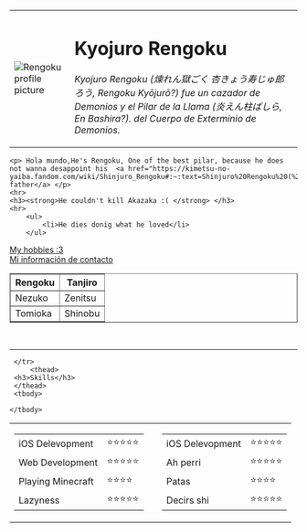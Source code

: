 
<br>
<html lang="en">
<head>
    <meta charset="UTF-8">
    <meta http-equiv="X-UA-Compatible" content="IE=edge">
    <meta name="viewport" content="width=device-width, initial-scale=1.0">
    <title>Ian's Personal Site</title>
</head>
<body>
    <table cellspacing="10">
        <td><img src= "https://descargas.ams3.digitaloceanspaces.com/images/4523/kyojuro-rengoku-wallpapers-hd-demon-slayer_icon_android.png" alt="Rengoku profile picture"> </td>
        <td><h1>Kyojuro Rengoku</h1>
            <p><em>Kyojuro Rengoku (煉れん獄ごく 杏きょう寿じゅ郎ろう, Rengoku Kyōjurō?) fue un cazador de Demonios y el Pilar de la Llama (炎えん柱ばしら, En Bashira?). del Cuerpo de Exterminio de Demonios.</em></p> </td>
    </table>
    
    <p> Hola mundo,He's Rengoku, One of the best pilar, because he does not wanna desappoint his  <a href="https://kimetsu-no-yaiba.fandom.com/wiki/Shinjuro_Rengoku#:~:text=Shinjuro%20Rengoku%20(%20%E7%85%89%20%E3%82%8C%E3%82%93%20%E7%8D%84,the%20husband%20of%20Ruka%20Rengoku."> father</a> </p>
    <hr>
    <h3><strong>He couldn't kill Akazaka :( </strong> </h3>
    <hr>
        <ul> 
            <li>He dies donig what he loved</li> 
        </ul>
 <a href="Hobbies.html"> My hobbies :3</a>
 <br>
 <a href="Contact.html"> Mi información de contacto</a>
 <table border="1">
     <thead>
        <tr>
            <th>Rengoku</th>
            <th> Tanjiro</th>
        </tr>
     </thead>
     <tbody>
        <tr>
            <td>Nezuko</td>
            <td> Zenitsu</td>
        </tr>
        <tr>
            <td> Tomioka</td>
            <td> Shinobu</td>
        </tr>
     </tbody>
    
 </table>
 <br>
 <hr>
 <table cellspacing="10">
     <tr>
        <td>
        <table>
            <tr>
            <td>iOS Delevopment </td>
            <td>⭐⭐⭐⭐⭐ </td>  
        </tr>
        <tr>
            <td>Web Development </td>
            <td>⭐⭐⭐⭐⭐ </td>
            <tr>
                <td> Playing Minecraft </td>
                <td>⭐⭐⭐⭐ </td>  
            </tr>
            <tr>
                <td>Lazyness  </td>
                <td>⭐⭐⭐⭐⭐ </td>
            </tr>
        </table>    
        <td>
            <td>
                <table>
                    <tr>
                    <td>iOS Delevopment </td>
                    <td>⭐⭐⭐⭐⭐ </td>  
                </tr>
                <tr>
                    <td>Ah perri </td>
                    <td>⭐⭐⭐⭐⭐ </td>
                    <tr>
                        <td>Patas </td>
                        <td>⭐⭐⭐⭐ </td>  
                    </tr>
                    <tr>
                        <td>Decirs shi  </td>
                        <td>⭐⭐⭐⭐⭐ </td>
                    </tr>
                </table>
        </td>
        </tr>
        
     

     </tr>
         <thead>
     <h3>Skills</h3>
     </thead>    
     <tbody>
       
    </tbody>
 </table>

</body>
</html>
